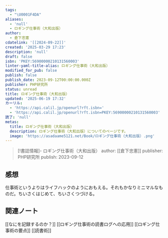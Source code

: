 ```yaml
---
tags:
  - "\U0001F4DA"
aliases:
  - 'null'
  - ロギング仕事術（大和出版）
author:
  - 倉下忠憲
cdatelink: '[[2024-09-22]]'
created: '2025-03-29 17:23'
description: 'null'
draft: false
isbn: 'PKEY:56900000210131560003'
linter-yaml-title-alias: ロギング仕事術（大和出版）
modified_for_pub: false
publish: false
publish_date: 2023-09-12T00:00:00.000Z
publisher: PHP研究所
status: unread
title: ロギング仕事術（大和出版）
updated: '2025-06-19 17:32'
カーリル:
  - 'https://api.calil.jp/openurl?rft.isbn='
  - 'https://api.calil.jp/openurl?rft.isbn=PKEY:56900000210131560003'
読了: 'null'
metas:
  title: ロギング仕事術（大和出版）
  description: ロギング仕事術（大和出版）についてのページです。
  image: 'https://asadaame5121.net/Book/ロギング仕事術（大和出版）.png'
---
```

> [!書誌情報]-
>  ロギング仕事術（大和出版）
>  author: [[倉下忠憲]]
>  publisher: PHP研究所
>  publish: 2023-09-12 
　
## 感想
仕事術というよりはライフハックのようにおもえる。それもかなりミニマルなものだ。ちいさくはじめて、ちいさくつづける。
## 関連ノート
[[なにを記録するのか？]]
[[ロギング仕事術の読書ログへの応用]]
[[ロギング仕事術の要点]]
[[読書術]]
